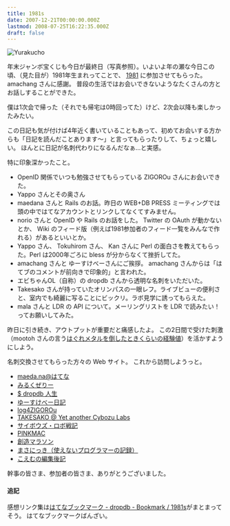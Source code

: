 ```yaml
---
title: 1981s
date: 2007-12-21T00:00:00.000Z
lastmod: 2008-07-25T16:22:35.000Z
draft: false
---
```


![Yurakucho](@/assets/flickr/2128602492.jpg "Yurakucho")

年末ジャンボ宝くじも今日が最終日（写真参照）。いよいよ年の瀬な今日この頃、（見た目が）1981年生まれってことで、 [1981](http://d.hatena.ne.jp/amachang/20071203/1196651914) に参加させてもらった。 amachang さんに感謝。 普段の生活ではお会いできないようなたくさんの方とお話しすることができた。

僕は1次会で帰った（それでも帰宅は0時回ってた）けど、2次会以降も楽しかったみたい。

この日記も気が付けば4年近く書いていることもあって、初めてお会いする方からも「日記を読んだことあります〜」と言ってもらったりして、ちょっと嬉しい。 ほんとに日記が名刺代わりになるんだなぁ…と実感。

特に印象深かったこと。

* OpenID 関係でいつも勉強させてもらっている ZIGOROu さんにお会いできた。
* Yappo さんとその奥さん
* maedana さんと Rails のお話。昨日の WEB+DB PRESS ミーティングでは頭の中ではてなアカウントとリンクしてなくてすみません。
* norio さんと OpenID や Rails のお話をした。 Twitter の OAuth が動かないとか、 Wiki のフィード版（例えば1981参加者のフィード一覧をみんなで作れる）があるといいとか。
* Yappo さん、 Tokuhirom さん、 Kan さんに Perl の面白さを教えてもらった。Perl は2000年ごろに bless が分からなくて挫折してた。
* amachang さんと ゆーすけべーさんにご挨拶。 amachang さんからは「はてブのコメントが前向きで印象的」と言われた。
* エビちゃんOL（自称）の dropdb さんから透明な名刺をいただいた。
* Takesako さんが持っていたオリンパスの一眼レフ。ライブビューの便利さと、室内でも綺麗に写ることにビックリ。ラボ見学に誘ってもらえた。
* mala さんと LDR の API について。メーリングリストを LDR で読みたい！ってお願いしてみた。

昨日に引き続き、アウトプットが重要だと痛感したよ。 この2日間で受けた刺激（mootoh さんの言う[はぐれメタルを倒したときくらいの経験値](http://blog.deadbeaf.org/archives/1873)）を活かすようにしよう。

名刺交換させてもらった方々の Web サイト。 これから訪問しようっと。

* [maeda.na@はてな](http://d.hatena.ne.jp/maedana/)
* [みるくぜりー](http://kayano.jugem.cc/)
* [$ dropdb 人生](http://d.hatena.ne.jp/dropdb/)
* [ゆーすけべー日記](http://yusukebe.com/)
* [log4ZIGOROu](http://labs.cybozu.co.jp/blog/yamaguchi/)
* [TAKESAKO @ Yet another Cybozu Labs](http://labs.cybozu.co.jp/blog/takesako/)
* [サイボウズ・ロボ戦記](http://labs.cybozu.co.jp/blog/amachang/)
* [PINKMAC](http://pinkmac.com/)
* [創造マラソン](http://yoshikazuasada.biz/)
* [まさにっき（使えないプログラマーの記録）](http://d.hatena.ne.jp/seiunsky/)
* [こえむの編集後記](http://www.koemu.com/blog/)

幹事の皆さま、参加者の皆さま、ありがとうございました。

#### 追記

感想リンク集は[はてなブックマーク - dropdb - Bookmark / 1981s](http://b.hatena.ne.jp/dropdb/1981s/)がまとまってそう。 はてなブックマークばんざい。
